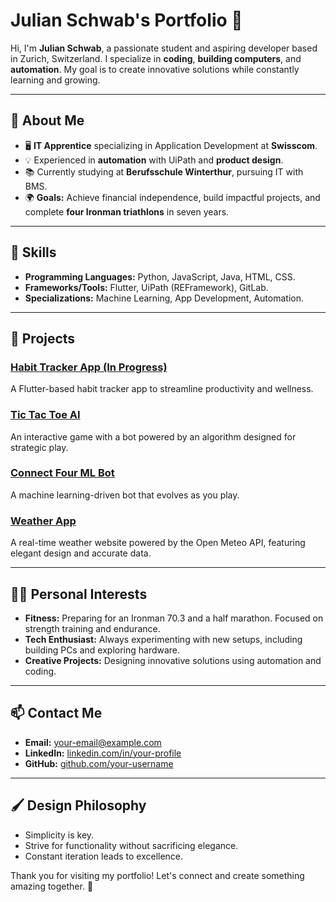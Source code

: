 # Julian Schwab's Portfolio 🌟

Hi, I'm **Julian Schwab**, a passionate student and aspiring developer based in Zurich, Switzerland. I specialize in **coding**, **building computers**, and **automation**. My goal is to create innovative solutions while constantly learning and growing.

---

## 🚀 About Me

- 🖥️ **IT Apprentice** specializing in Application Development at **Swisscom**.
- 💡 Experienced in **automation** with UiPath and **product design**.
- 📚 Currently studying at **Berufsschule Winterthur**, pursuing IT with BMS.
- 🌍 **Goals:** Achieve financial independence, build impactful projects, and complete **four Ironman triathlons** in seven years.

---

## 🔧 Skills

- **Programming Languages:** Python, JavaScript, Java, HTML, CSS.
- **Frameworks/Tools:** Flutter, UiPath (REFramework), GitLab.
- **Specializations:** Machine Learning, App Development, Automation.

---

## 🌟 Projects

### [Habit Tracker App (In Progress)](https://github.com/your-repo)
A Flutter-based habit tracker app to streamline productivity and wellness.

### [Tic Tac Toe AI](https://github.com/your-repo)
An interactive game with a bot powered by an algorithm designed for strategic play.

### [Connect Four ML Bot](https://github.com/your-repo)
A machine learning-driven bot that evolves as you play.

### [Weather App](https://github.com/your-repo)
A real-time weather website powered by the Open Meteo API, featuring elegant design and accurate data.

---

## 🏋️‍♂️ Personal Interests

- **Fitness:** Preparing for an Ironman 70.3 and a half marathon. Focused on strength training and endurance.
- **Tech Enthusiast:** Always experimenting with new setups, including building PCs and exploring hardware.
- **Creative Projects:** Designing innovative solutions using automation and coding.

---

## 📫 Contact Me

- **Email:** [your-email@example.com](mailto:your-email@example.com)
- **LinkedIn:** [linkedin.com/in/your-profile](https://linkedin.com/in/your-profile)
- **GitHub:** [github.com/your-username](https://github.com/your-username)

---

## 🖌️ Design Philosophy

- Simplicity is key.
- Strive for functionality without sacrificing elegance.
- Constant iteration leads to excellence.

Thank you for visiting my portfolio! Let's connect and create something amazing together. 🚀
